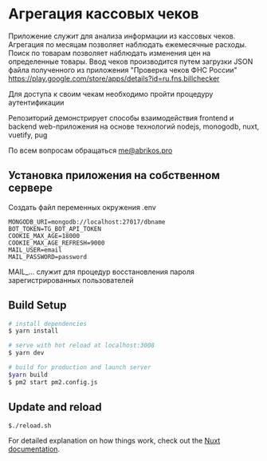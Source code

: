 # Агрегация кассовых чеков
Приложение служит для анализа информации из кассовых чеков.
Агрегация по месяцам позволяет наблюдать ежемесячные расходы.
Поиск по товарам позволяет наблюдать изменения цен на определенные товары.
Ввод чеков производится путем загрузки JSON файла полученного из приложения
"Проверка чеков ФНС России"
https://play.google.com/store/apps/details?id=ru.fns.billchecker

Для доступа к своим чекам необходимо пройти процедуру аутентификации

Репозиторий демонстрирует способы взаимодействия
frontend и backend web-приложения на основе технологий
nodejs, monogodb, nuxt, vuetify, pug

По всем вопросам обращаться me@abrikos.pro

## Установка приложения на собственном сервере
Создать файл переменных окружения .env
```
MONGODB_URI=mongodb://localhost:27017/dbname
BOT_TOKEN=TG_BOT_API_TOKEN
COOKIE_MAX_AGE=18000
COOKIE_MAX_AGE_REFRESH=9000
MAIL_USER=email
MAIL_PASSWORD=password

```
MAIL_... служит для процедур восстановления пароля зарегистрированных пользователей

## Build Setup

```bash
# install dependencies
$ yarn install

# serve with hot reload at localhost:3008 
$ yarn dev

# build for production and launch server
$yarn build
$ pm2 start pm2.config.js
```

## Update and reload
```bash
$./reload.sh
```

For detailed explanation on how things work, check out the [Nuxt documentation](https://nuxt.com).
